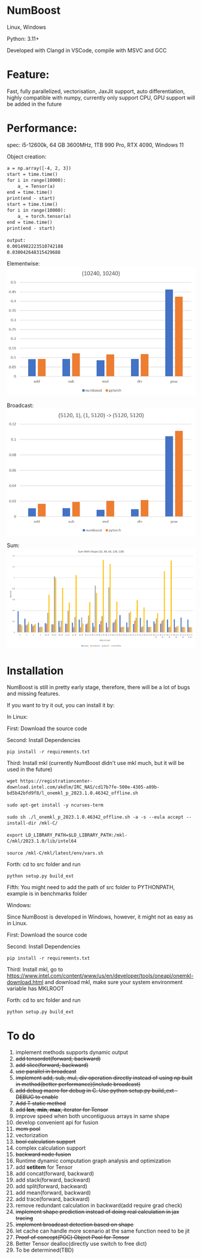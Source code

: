 # NumBoost
Linux, Windows

Python: 3.11+

Developed with Clangd in VSCode, compile with MSVC and GCC

# Feature:
Fast, fully parallelized, vectorisation, JaxJit support, auto differentiation, highly compatible with numpy,
currently only support CPU, GPU support will be added in the future

# Performance:
spec: i5-12600k, 64 GB 3600MHz, 1TB 990 Pro, RTX 4090, Windows 11

Object creation:
```
a = np.array([-4, 2, 3])
start = time.time()
for i in range(10000):
    a_ = Tensor(a)
end = time.time()
print(end - start)
start = time.time()
for i in range(10000):
    a_ = torch.tensor(a)
end = time.time()
print(end - start)

output: 
0.0014982223510742188
0.030042648315429688
```
Elementwise:
![](https://github.com/Jianqoq/NumBoost/blob/allocator_lru_cache/src/benchmarks/img_2.png)

Broadcast:
![](https://github.com/Jianqoq/NumBoost/blob/allocator_lru_cache/src/benchmarks/img_5.png)

Sum:
![](https://github.com/Jianqoq/NumBoost/blob/main/src/benchmarks/sum.png)

# Installation
NumBoost is still in pretty early stage, therefore, there will be a lot of bugs and missing features.

If you want to try it out, you can install it by:

In Linux:

First: Download the source code

Second: Install Dependencies
```
pip install -r requirements.txt
```
Third: Install mkl (currently NumBoost didn't use mkl much, but it will be used in the future)
```
wget https://registrationcenter-download.intel.com/akdlm/IRC_NAS/cd17b7fe-500e-4305-a89b-bd5b42bfd9f8/l_onemkl_p_2023.1.0.46342_offline.sh

sudo apt-get install -y ncurses-term

sudo sh ./l_onemkl_p_2023.1.0.46342_offline.sh -a -s --eula accept --install-dir /mkl-C/

export LD_LIBRARY_PATH=$LD_LIBRARY_PATH:/mkl-C/mkl/2023.1.0/lib/intel64

source /mkl-C/mkl/latest/env/vars.sh
```
Forth: cd to src folder and run
```
python setup.py build_ext
```
Fifth: You might need to add the path of src folder to PYTHONPATH, example is in benchmarks folder

Windows:

Since NumBoost is developed in Windows, however, it might not as easy as in Linux.

First: Download the source code

Second: Install Dependencies
```
pip install -r requirements.txt
```
Third: Install mkl, go to https://www.intel.com/content/www/us/en/developer/tools/oneapi/onemkl-download.html and download mkl, make sure your system environment variable has MKLROOT

Forth: cd to src folder and run
```
python setup.py build_ext
```

# To do
1. implement methods supports dynamic output
2. ~~add tensordot(forward, backward)~~
3. ~~add slice(forward, backward)~~
4. ~~use parallel in broadcast~~
5. ~~implement add, sub, mul, div operation directly instead of using np built in method(better performance)(include broadcast)~~
6. ~~add debug macro for debug in C. Use python setup.py build_ext -DEBUG to enable~~
7. ~~Add T static method~~
8. ~~add __len__, __min__, __max__, iterator for Tensor~~
9. improve speed when both uncontiguous arrays in same shape
10. develop convenient api for fusion
11. ~~mem pool~~
12. vectorization
13. ~~bool calculation support~~
14. complex calculation support
15. ~~backward node fusion~~
16. Runtime dynamic computation graph analysis and optimization
17. add __setitem__ for Tensor
18. add concat(forward, backward)
19. add stack(forward, backward)
20. add split(forward, backward)
21. add mean(forward, backward)
22. add trace(forward, backward)
23. remove redundant calculation in backward(add require grad check)
24. ~~implement shape prediction instead of doing real calculation in jax tracing~~
25. ~~implement broadcast detection based on shape~~
26. let cache can handle more scenario at the same function need to be jit
27. ~~Proof of concept(POC) Object Pool for Tensor~~
28. Better Tensor dealloc(directly use switch to free dict)
29. To be determined(TBD)
